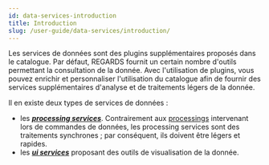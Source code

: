 ```yaml
---
id: data-services-introduction
title: Introduction
slug: /user-guide/data-services/introduction/
---
```


Les services de données sont des plugins supplémentaires proposés dans le catalogue. Par défaut, REGARDS fournit un certain nombre d'outils permettant la consultation de la donnée. Avec l'utilisation de plugins, vous pouvez enrichir et personnaliser l'utilisation du catalogue afin de fournir des services supplémentaires d'analyse et de traitements légers de la donnée.

Il en existe deux types de services de données :

- les ***[processing services](processing-services.md)***. Contrairement aux [processings](../8-order-data/processing.md) intervenant lors de commandes de données, les processing services sont des traitements synchrones ; par conséquent, ils doivent être légers et rapides.
- les ***[ui services](ui-services.md)*** proposant des outils de visualisation de la donnée.
